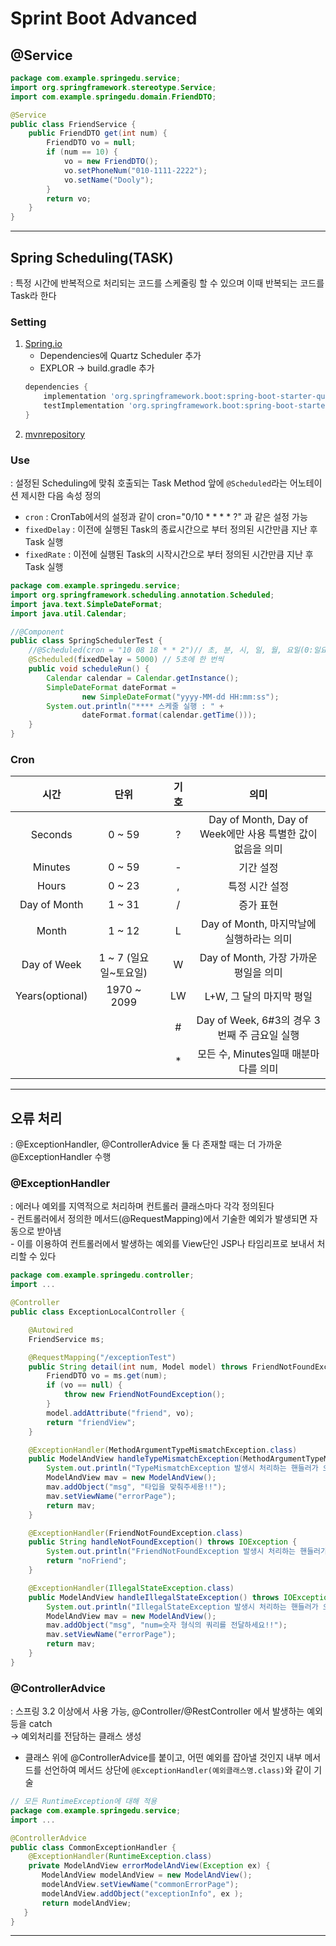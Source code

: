 # Sprint Boot Advanced

## @Service
``` java title="Example"
package com.example.springedu.service;
import org.springframework.stereotype.Service;
import com.example.springedu.domain.FriendDTO;

@Service
public class FriendService {
	public FriendDTO get(int num) {
		FriendDTO vo = null;
		if (num == 10) {
			vo = new FriendDTO();
			vo.setPhoneNum("010-1111-2222");
			vo.setName("Dooly");			
		}
		return vo;
	}
}
```

---
## Spring Scheduling(TASK)

: 특정 시간에 반복적으로 처리되는 코드를 스케줄링 할 수 있으며 이때 반복되는 코드를 Task라 한다

### Setting

1. [Spring.io](https://start.spring.io)
    - Dependencies에 Quartz Scheduler 추가
    - EXPLOR -> build.gradle 추가
    ```gradle
    dependencies {
        implementation 'org.springframework.boot:spring-boot-starter-quartz'
        testImplementation 'org.springframework.boot:spring-boot-starter-test'
    }
    ```
2. [mvnrepository](https://mvnrepository.com)

### Use
: 설정된 Scheduling에 맞춰 호출되는 Task Method 앞에 `@Scheduled`라는 어노테이션 제시한 다음 속성 정의

- `cron` : CronTab에서의 설정과 같이 cron="0/10 * * * * ?" 과 같은 설정 가능
- `fixedDelay` : 이전에 실행된 Task의 종료시간으로 부터 정의된 시간만큼 지난 후 Task 실행
- `fixedRate` : 이전에 실행된 Task의 시작시간으로 부터 정의된 시간만큼 지난 후 Task 실행

``` java title="Example"
package com.example.springedu.service;
import org.springframework.scheduling.annotation.Scheduled;
import java.text.SimpleDateFormat;
import java.util.Calendar;

//@Component
public class SpringSchedulerTest {	
	//@Scheduled(cron = "10 08 18 * * 2")// 초, 분, 시, 일, 월, 요일(0:일요일)
	@Scheduled(fixedDelay = 5000) // 5초에 한 번씩
	public void scheduleRun() {
		Calendar calendar = Calendar.getInstance();
		SimpleDateFormat dateFormat = 
				new SimpleDateFormat("yyyy-MM-dd HH:mm:ss");
		System.out.println("**** 스케줄 실행 : " + 
				dateFormat.format(calendar.getTime()));	
	}
}
```

### Cron

|  시간  |  단위  | |  기호  |  의미  |
| :----:| :---: | :--: | :--: | :--: |
| Seconds | 0 ~ 59 | | ? | Day of Month, Day of Week에만 사용 특별한 값이 없음을 의미 |
| Minutes | 0 ~ 59 | | - | 기간 설정 |
| Hours | 0 ~ 23 | | , | 특정 시간 설정 |
| Day of Month | 1 ~ 31 | | / | 증가 표현 |
| Month | 1 ~ 12 | | L | Day of Month, 마지막날에 실행하라는 의미 | 
| Day of Week | 1 ~ 7 (일요일~토요일) | | W | Day of Month, 가장 가까운 평일을 의미 | 
| Years(optional) | 1970 ~ 2099 | | LW | L+W, 그 달의 마지막 평일 |
| | | | # | Day of Week, 6#3의 경우 3번째 주 금요일 실행 
| | | | * | 모든 수, Minutes일때 매분마다를 의미 |


---
## 오류 처리
: @ExceptionHandler, @ControllerAdvice 둘 다 존재할 때는 더 가까운 @ExceptionHandler 수행

### @ExceptionHandler
: 에러나 예외를 지역적으로 처리하며 컨트롤러 클래스마다 각각 정의된다
<br>- 컨트롤러에서 정의한 메서드(@RequestMapping)에서 기술한 예외가 발생되면 자동으로 받아냄
<br>- 이를 이용하여 컨트롤러에서 발생하는 예외를 View단인 JSP나 타임리프로 보내서 처리할 수 있다

``` java title="Example"
package com.example.springedu.controller;
import ...

@Controller
public class ExceptionLocalController {

	@Autowired
	FriendService ms;

    @RequestMapping("/exceptionTest")
	public String detail(int num, Model model) throws FriendNotFoundException {
		FriendDTO vo = ms.get(num);
		if (vo == null) {
			throw new FriendNotFoundException();
		}
		model.addAttribute("friend", vo);
		return "friendView";
	}

	@ExceptionHandler(MethodArgumentTypeMismatchException.class)
	public ModelAndView handleTypeMismatchException(MethodArgumentTypeMismatchException ex) {
		System.out.println("TypeMismatchException 발생시 처리하는 핸들러가 오류 처리합니다.");
		ModelAndView mav = new ModelAndView();
		mav.addObject("msg", "타입을 맞춰주세용!!");
		mav.setViewName("errorPage");
		return mav;
	}

	@ExceptionHandler(FriendNotFoundException.class)
	public String handleNotFoundException() throws IOException {
		System.out.println("FriendNotFoundException 발생시 처리하는 핸들러가 오류 처리합니다.");
		return "noFriend";
	}

	@ExceptionHandler(IllegalStateException.class)
	public ModelAndView handleIllegalStateException() throws IOException {
		System.out.println("IllegalStateException 발생시 처리하는 핸들러가 오류 처리합니다.");
		ModelAndView mav = new ModelAndView();
		mav.addObject("msg", "num=숫자 형식의 쿼리를 전달하세요!!");
		mav.setViewName("errorPage");
		return mav;
	}
}

```

### @ControllerAdvice
: 스프링 3.2 이상에서 사용 가능, @Controller/@RestController 에서 발생하는 예외 등을 catch
<br> -> 예외처리를 전담하는 클래스 생성

- 클래스 위에 @ControllerAdvice를 붙이고, 어떤 예외를 잡아낼 것인지 내부 메서드를 선언하여 메서드 상단에 `@ExceptionHandler(예외클래스명.class)`와 같이 기술
``` java title="Example"
// 모든 RuntimeException에 대해 적용
package com.example.springedu.service;
import ...

@ControllerAdvice
public class CommonExceptionHandler {
    @ExceptionHandler(RuntimeException.class)
    private ModelAndView errorModelAndView(Exception ex) {
       ModelAndView modelAndView = new ModelAndView();
       modelAndView.setViewName("commonErrorPage");
       modelAndView.addObject("exceptionInfo", ex );
       return modelAndView;
   }
}
```

---